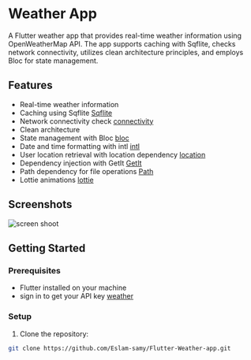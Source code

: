 # Weather App

A Flutter weather app that provides real-time weather information using OpenWeatherMap API. The app supports caching with Sqflite, checks network connectivity, utilizes clean architecture principles, and employs Bloc for state management.

## Features

- Real-time weather information
- Caching using Sqflite [Sqflite](https://pub.dev/packages/sqflite)
- Network connectivity check [connectivity](https://pub.dev/packages/connectivity_plus)
- Clean architecture
- State management with Bloc [bloc](https://pub.dev/packages/flutter_bloc)
- Date and time formatting with intl [intl](https://pub.dev/packages/intl)
- User location retrieval with location dependency [location](https://pub.dev/packages/location) 
- Dependency injection with GetIt [GetIt](https://pub.dev/packages/get_it)
- Path dependency for file operations [Path](https://pub.dev/packages/path) 
- Lottie animations [lottie](https://pub.dev/packages/lottie)

## Screenshots
![screen shoot](https://github.com/Eslam-samy/Flutter-Weather-app/assets/62740501/4ca0acc4-856b-4cbc-80f4-49dbeeeb7c8c)


## Getting Started

### Prerequisites

- Flutter installed on your machine
- sign in to get your API key [weather](https://docs.tomorrow.io/reference/weather-data-layers)

### Setup

1. Clone the repository:

```bash
git clone https://github.com/Eslam-samy/Flutter-Weather-app.git
